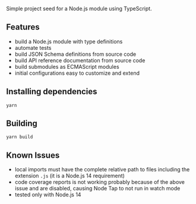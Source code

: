 
Simple project seed for a Node.js module using TypeScript.

## Features

- build a Node.js module with type definitions
- automate tests
- build JSON Schema definitions from source code
- build API reference documentation from source code
- build submodules as ECMAScript modules
- initial configurations easy to customize and extend

## Installing dependencies

`yarn`

## Building

`yarn build`

## Known Issues

- local imports must have the complete relative path to files including the
  extension `.js` (it is a Node.js 14 requirement)
- code coverage reports is not working probably because of the above issue and
  are disabled, causing Node Tap to not run in watch mode
- tested only with Node.js 14

